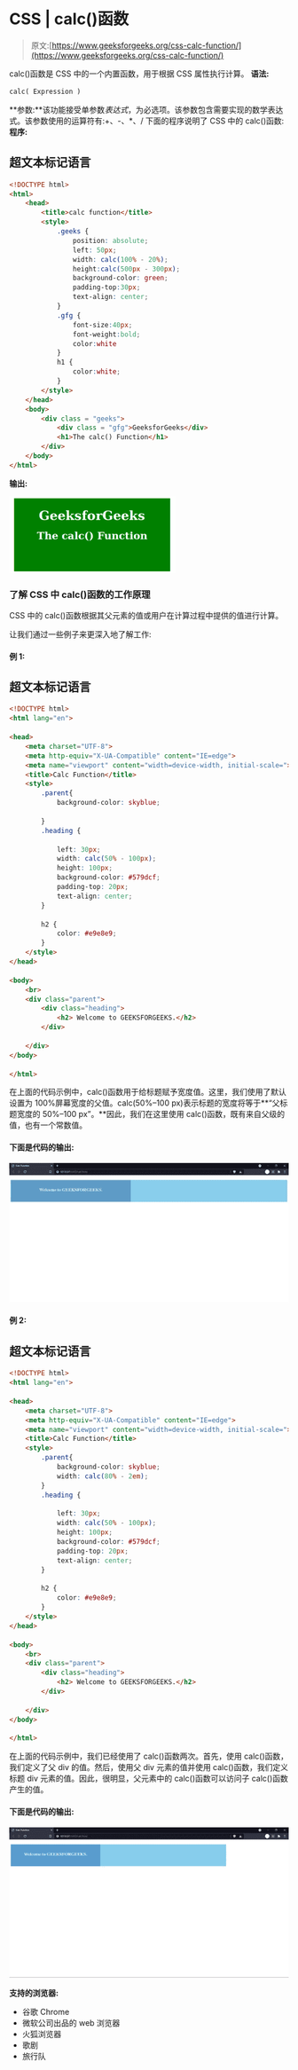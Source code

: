 # CSS | calc()函数

> 原文:[https://www.geeksforgeeks.org/css-calc-function/](https://www.geeksforgeeks.org/css-calc-function/)

calc()函数是 CSS 中的一个内置函数，用于根据 CSS 属性执行计算。
**语法:**

```html
calc( Expression )
```

**参数:**该功能接受单参数*表达式*，为必选项。该参数包含需要实现的数学表达式。该参数使用的运算符有:+、-、*、/
下面的程序说明了 CSS 中的 calc()函数:
**程序:**

## 超文本标记语言

```html
<!DOCTYPE html>
<html>
    <head>
        <title>calc function</title>
        <style>
            .geeks {
                position: absolute;
                left: 50px;
                width: calc(100% - 20%);
                height:calc(500px - 300px);
                background-color: green;
                padding-top:30px;
                text-align: center;
            }
            .gfg {
                font-size:40px;
                font-weight:bold;
                color:white
            }
            h1 {
                color:white;
            }
        </style>
    </head>
    <body>
        <div class = "geeks">
            <div class = "gfg">GeeksforGeeks</div>
            <h1>The calc() Function</h1>
        </div>
    </body>
</html>
```

**输出:**

![](img/f857f01087630f14756243b36287580b.png)

### 了解 CSS 中 calc()函数的工作原理

CSS 中的 calc()函数根据其父元素的值或用户在计算过程中提供的值进行计算。

让我们通过一些例子来更深入地了解工作:

#### 例 1:

## 超文本标记语言

```html
<!DOCTYPE html>
<html lang="en">

<head>
    <meta charset="UTF-8">
    <meta http-equiv="X-UA-Compatible" content="IE=edge">
    <meta name="viewport" content="width=device-width, initial-scale=">
    <title>Calc Function</title>
    <style>
        .parent{
            background-color: skyblue;

        }
        .heading {

            left: 30px;
            width: calc(50% - 100px);
            height: 100px;
            background-color: #579dcf;
            padding-top: 20px;
            text-align: center;
        }

        h2 {
            color: #e9e8e9;
        }
    </style>
</head>

<body>
    <br>
    <div class="parent">
        <div class="heading">
            <h2> Welcome to GEEKSFORGEEKS.</h2>
        </div>

    </div>
</body>

</html>
```

在上面的代码示例中，calc()函数用于给标题赋予宽度值。这里，我们使用了默认设置为 100%屏幕宽度的父值。calc(50%–100 px)表示标题的宽度将等于**“父标题宽度的 50%–100 px”。**因此，我们在这里使用 calc()函数，既有来自父级的值，也有一个常数值。

#### 下面是代码的输出:

![](img/c9d3db21958c076cee9f520f00219905.png)

#### 例 2:

## 超文本标记语言

```html
<!DOCTYPE html>
<html lang="en">

<head>
    <meta charset="UTF-8">
    <meta http-equiv="X-UA-Compatible" content="IE=edge">
    <meta name="viewport" content="width=device-width, initial-scale=">
    <title>Calc Function</title>
    <style>
        .parent{
            background-color: skyblue;
            width: calc(80% - 2em);
        }
        .heading {

            left: 30px;
            width: calc(50% - 100px);
            height: 100px;
            background-color: #579dcf;
            padding-top: 20px;
            text-align: center;
        }

        h2 {
            color: #e9e8e9;
        }
    </style>
</head>

<body>
    <br>
    <div class="parent">
        <div class="heading">
            <h2> Welcome to GEEKSFORGEEKS.</h2>
        </div>

    </div>
</body>

</html>
```

在上面的代码示例中，我们已经使用了 calc()函数两次。首先，使用 calc()函数，我们定义了父 div 的值。然后，使用父 div 元素的值并使用 calc()函数，我们定义标题 div 元素的值。因此，很明显，父元素中的 calc()函数可以访问子 calc()函数产生的值。

#### 下面是代码的输出:

![](img/cd6ff8bb6dd83e8d7de23d15cb230c4c.png)

**支持的浏览器:**

*   谷歌 Chrome
*   微软公司出品的 web 浏览器
*   火狐浏览器
*   歌剧
*   旅行队